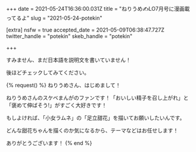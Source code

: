 +++
date = 2021-05-24T16:36:00.031Z
title = "ねりうめ✍️LO7月号に漫画載ってるよ"
slug = "2021-05-24-potekin"

[extra]
nsfw = true
accepted_date = 2021-05-09T06:38:47.727Z
twitter_handle = "potekin"
skeb_handle = "potekin"

+++

すみません、まだ日本語を説明文を書いていません！

後ほどチェックしてみてください。

{% request() %}
ねりうめさん、はじめまして！

ねりうめさんのスケベまんがのファンです！「おいしい精子を召し上がれ」と「褒めて伸ばそう!」がすごく大好きです！

もしよければ、「小女ラムネ」の「足立甜花」を描いてお願いしたいんです。

どんな甜花ちゃんを描くのか気になるから、テーマなどはお任せします！

ありがとうございます！
{% end %}
